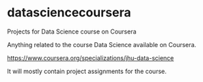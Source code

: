 # datasciencecoursera
Projects for Data Science course on Coursera

Anything related to the course Data Science available on Coursera.

https://www.coursera.org/specializations/jhu-data-science

It will mostly contain project assignments for the course.

